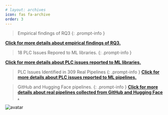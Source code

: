 ```yaml
---
# layout: archives
icon: fas fa-archive
order: 3
---
```

> Empirical findings of RQ3
{: .prompt-info }

[**Click for more details about empirical findings of RQ3.**](http://piecer-plc.github.io//posts/Empirical-Findings-RQ3/)



> 18 PLC Issues Repored to ML libraries.
{: .prompt-info }

<!-- ![gif](/assets/images/ML-Libs.gif) -->
[**Click for more details about PLC issues reported to ML libraries.**](http://piecer-plc.github.io/posts/Empirical-Findings-ML-Libraries/)
> PLC Issues Identified in 309 Real Pipelines
{: .prompt-info }
[**Click for more details about PLC issues reported to ML pipelines.**](http://piecer-plc.github.io/posts/Empirical-Findings-ML-Pipelines/)

> GitHub and Hugging Face pipelines.
{: .prompt-info }
[**Click for more details about real pipelines collected from GitHub and Hugging Face .**](http://piecer-plc.github.io//posts/Empirical-Findings-GH/)
<div>
<img src="/assets/images/ML-Bug_tu.gif" alt="avatar">
</div>
 <div id="d-help-win" class="d-help-win" style="display: none;">
      <div id="win-title">Help
          <span id="d-help-colse" clss="close_2" class="close_2">
              × 
          </span>
      </div>
      <div id="win-content">
          <blockquote class="prompt-tip"><div><p> We provide a list of PLC issues captured by us in real-world pipelines and popular ML libraries.</p></div></blockquote>
          <div>
              <ol>
                  <li>Go to <strong><font color="#FF0000">Empirical Findings</font></strong> page</li>
                  <li>Select a bug and click on <strong><font color="#FF0000">reproduce result link</font></strong>.</li>
                  <li>You can find the reproduction results of each version and the related reproduction code.</li></ol>
          </div>
          <!-- 我们提供了xxx数据集。
          1.
          2.
          3.
          4.
          查看详细复现结果：
          动图！ -->
          <img src="/assets/images/Pipeline-Bug.gif" alt="avatar">
      </div>
  </div>